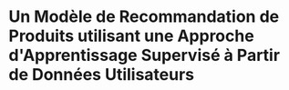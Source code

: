 # Un Modèle de Recommandation de Produits utilisant une Approche d'Apprentissage Supervisé à Partir de Données Utilisateurs
